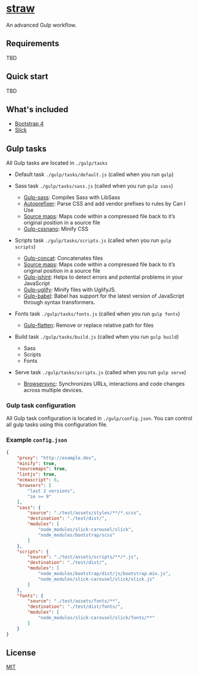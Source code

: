# [straw](https://github.com/1forh/straw)
An advanced Gulp workflow.

## Requirements
TBD

## Quick start
TBD

## What's included
- [Bootstrap 4](https://github.com/twbs/bootstrap)
- [Slick](https://github.com/kenwheeler/slick)

## Gulp tasks
All Gulp tasks are located in `./gulp/tasks`

- Default task `./gulp/tasks/default.js` (called when you run `gulp`)

- Sass task `./gulp/tasks/sass.js` (called when you run `gulp sass`)
	- [Gulp-sass](https://www.npmjs.com/package/gulp-sass): Compiles Sass with LibSass
	- [Autoprefixer](https://www.npmjs.com/package/gulp-autoprefixer): Parse CSS and add vendor prefixes to rules by Can I Use
	- [Source maps](https://www.npmjs.com/package/gulp-sourcemaps): Maps code within a compressed file back to it’s original position in a source file
	- [Gulp-cssnano](https://www.npmjs.com/package/gulp-cssnano): Minify CSS

- Scripts task `./gulp/tasks/scripts.js` (called when you run `gulp scripts`)
	- [Gulp-concat](https://www.npmjs.com/package/gulp-concat): Concatenates files
	- [Source maps](https://www.npmjs.com/package/gulp-sourcemaps): Maps code within a compressed file back to it’s original position in a source file
	- [Gulp-jshint](https://www.npmjs.com/package/gulp-jshint): Helps to detect errors and potential problems in your JavaScript
	- [Gulp-uglify](https://www.npmjs.com/package/gulp-uglify): Minify files with UglifyJS.
	- [Gulp-babel](https://www.npmjs.com/package/gulp-babel): Babel has support for the latest version of JavaScript through syntax transformers.

- Fonts task `./gulp/tasks/fonts.js` (called when you run `gulp fonts`)
	- [Gulp-flatten](https://www.npmjs.com/package/gulp-flatten): Remove or replace relative path for files

- Build task `./gulp/tasks/build.js` (called when you run `gulp build`)
	- Sass
	- Scripts
	- Fonts

- Serve task `./gulp/tasks/scripts.js` (called when you run `gulp serve`)
	- [Browsersync](https://www.browsersync.io/docs/gulp): Synchronizes URLs, interactions and code changes across multiple devices.

### Gulp task configuration
All Gulp task configuration is located in `./gulp/config.json`. You can control all gulp tasks using this configuration file.

### Example `config.json`
```json
{
	"proxy": "http://example.dev",
	"minify": true,
	"sourcemaps": true,
	"lintjs": true,
	"ecmascript": 6,
	"browsers": [
		"last 2 versions",
		"ie >= 9"
	],
	"sass": {
		"source": "./test/assets/styles/**/*.scss",
		"destination": "./test/dist/",
		"modules": [
			"node_modules/slick-carousel/slick",
			"node_modules/bootstrap/scss"
		]
	},
	"scripts": {
		"source": "./test/assets/scripts/**/*.js",
		"destination": "./test/dist/",
		"modules": [
			"node_modules/bootstrap/dist/js/bootstrap.min.js",
			"node_modules/slick-carousel/slick/slick.js"
		]
	},
	"fonts": {
		"source": "./test/assets/fonts/**",
		"destination": "./test/dist/fonts/",
		"modules": [
			"node_modules/slick-carousel/slick/fonts/**"
		]
	}
}
```

## License
[MIT](https://github.com/1forh/straw/blob/master/LICENSE)
